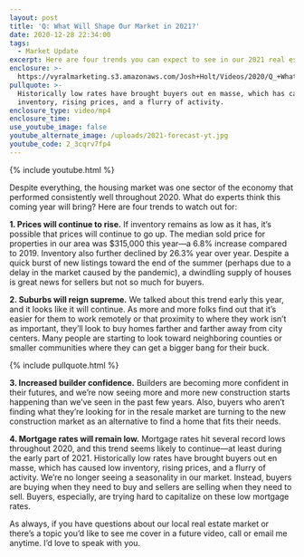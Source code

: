 ```yaml
---
layout: post
title: 'Q: What Will Shape Our Market in 2021?'
date: 2020-12-28 22:34:00
tags:
  - Market Update
excerpt: Here are four trends you can expect to see in our 2021 real estate market.
enclosure: >-
  https://vyralmarketing.s3.amazonaws.com/Josh+Holt/Videos/2020/Q_+What+Will+Shape+Our+Market+in+2021_.mp4
pullquote: >-
  Historically low rates have brought buyers out en masse, which has caused low
  inventory, rising prices, and a flurry of activity.
enclosure_type: video/mp4
enclosure_time:
use_youtube_image: false
youtube_alternate_image: /uploads/2021-forecast-yt.jpg
youtube_code: 2_3cqrv7fp4
---
```


{% include youtube.html %}

Despite everything, the housing market was one sector of the economy that performed consistently well throughout 2020. What do experts think this coming year will bring? Here are four trends to watch out for:&nbsp;

**1\. Prices will continue to rise.** If inventory remains as low as it has, it’s possible that prices will continue to go up. The median sold price for properties in our area was $315,000 this year—a 6.8% increase compared to 2019. Inventory also further declined by 26.3% year over year. Despite a quick burst of new listings toward the end of the summer (perhaps due to a delay in the market caused by the pandemic), a dwindling supply of houses is great news for sellers but not so much for buyers.&nbsp;

**2\. Suburbs will reign supreme.** We talked about this trend early this year, and it looks like it will continue. As more and more folks find out that it’s easier for them to work remotely or that proximity to where they work isn’t as important, they’ll look to buy homes farther and farther away from city centers. Many people are starting to look toward neighboring counties or smaller communities where they can get a bigger bang for their buck.&nbsp;

{% include pullquote.html %}

**3\. Increased builder confidence.** Builders are becoming more confident in their futures, and we’re now seeing more and more new construction starts happening than we’ve seen in the past few years. Also, buyers who aren’t finding what they’re looking for in the resale market are turning to the new construction market as an alternative to find a home that fits their needs.&nbsp;

**4\. Mortgage rates will remain low.** Mortgage rates hit several record lows throughout 2020, and this trend seems likely to continue—at least during the early part of 2021. Historically low rates have brought buyers out en masse, which has caused low inventory, rising prices, and a flurry of activity. We’re no longer seeing a seasonality in our market. Instead, buyers are buying when they need to buy and sellers are selling when they need to sell. Buyers, especially, are trying hard to capitalize on these low mortgage rates.&nbsp;

As always, if you have questions about our local real estate market or there’s a topic you’d like to see me cover in a future video, call or email me anytime. I’d love to speak with you.
